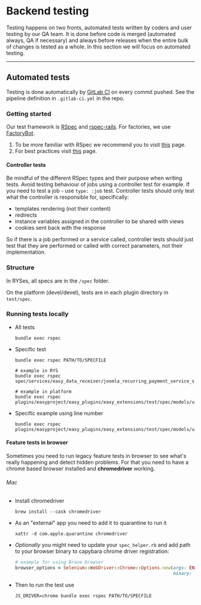 # Backend testing

Testing happens on two fronts, automated tests written by coders and user testing by our QA team. It is done before code
is merged (automated always, QA if necessary) and always before releases when the entire bulk of changes is tested as a
whole. In this section we will focus on automated testing.

---

## Automated tests

Testing is done automatically by [GitLab CI](https://docs.gitlab.com/ce/ci/) on every commit pushed. See the pipeline
definition in `.gitlab-ci.yml` in the repo.

### Getting started

Our test framework is [RSpec](https://github.com/rspec/rspec) and [rspec-rails](https://github.com/rspec/rspec-rails).
For factories, we use [FactoryBot](https://github.com/thoughtbot/factory_bot).

1. To be more familiar with RSpec we recommend you to visit [this](https://relishapp.com/rspec/) page.
2. For best practices visit [this](https://www.betterspecs.org/) page.

#### Controller tests

Be mindful of the different RSpec types and their purpose when writing tests. Avoid testing behaviour of jobs using a
controller test for example. If you need to test a job - use `type: :job` test. Controller tests should only test what
the controller is responsible for, specifically:

* templates rendering (not their content)
* redirects
* instance variables assigned in the controller to be shared with views
* cookies sent back with the response

So if there is a job performed or a service called, controller tests should just test that they are performed or called
with correct parameters, not their implementation.

### Structure

In RYSes, all specs are in the `/spec` folder.

On the platform (devel/devel), tests are in each plugin directory in `test/spec`.

### Running tests locally

- All tests
  ```
  bundle exec rspec
  ```
- Specific test
  ```
  bundle exec rspec PATH/TO/SPECFILE

  # example in RYS
  bundle exec rspec spec/services/easy_data_receiver/joomla_recurring_payment_service_spec.rb

  # example in platform
  bundle exec rspec plugins/easyproject/easy_plugins/easy_extensions/test/spec/models/user_spec.rb
  ```
- Specific example using line number
  ```
  bundle exec rspec plugins/easyproject/easy_plugins/easy_extensions/test/spec/models/user_spec.rb:31
  ```

#### Feature tests in browser

Sometimes you need to run legacy feature tests in browser to see what's really happening and detect hidden problems. For
that you need to have a chrome based browser installed and **chromedriver** working.

###### Mac

- Install chromedriver
  ```
  brew install --cask chromedriver
  ```
- As an "external" app you need to add it to quarantine to run it
  ```
  xattr -d com.apple.quarantine chromedriver
  ```
- _Optionally_ you might need to update your `spec_helper.rb` and add path to your browser binary to capybara chrome
  driver registration:
  ```ruby
  # example for using Brave browser
  browser_options = Selenium::WebDriver::Chrome::Options.new(args: ENV['CHROME_OPTIONS'].to_s.split,
                                                             binary: '/Applications/Brave Browser.app/Contents/MacOS/Brave Browser')
  ```
- Then to run the test use
  ```
  JS_DRIVER=chrome bundle exec rspec PATH/TO/SPECFILE
  ```
